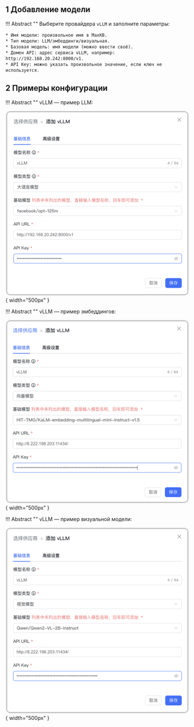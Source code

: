 ## 1 Добавление модели

!!! Abstract ""
    Выберите провайдера `vLLM` и заполните параметры:

    * Имя модели: произвольное имя в MaxKB.
    * Тип модели: LLM/эмбеддинги/визуальная.   
    * Базовая модель: имя модели (можно ввести своё).      
    * Домен API: адрес сервиса vLLM, например: http://192.168.20.242:8000/v1. 
    * API Key: можно указать произвольное значение, если ключ не используется.

## 2 Примеры конфигурации

!!! Abstract ""
    vLLM — пример LLM:

![vLLM LLM模型](../../img/model/vLLM_llm.png){ width="500px" }

!!! Abstract ""
    vLLM — пример эмбеддингов:

![vLLM LLM模型](../../img/model/vllm_embedding.png){ width="500px" }

!!! Abstract ""
    vLLM — пример визуальной модели:

![vLLM 视觉模型](../../img/model/vllm_version_gen.png){ width="500px" }